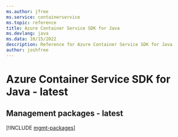 ```yaml
---
ms.author: jfree
ms.service: containerservice
ms.topic: reference
title: Azure Container Service SDK for Java
ms.devlang: java
ms.data: 10/15/2022
description: Reference for Azure Container Service SDK for Java
author: joshfree
---
```

# Azure Container Service SDK for Java - latest

## Management packages - latest
[!INCLUDE [mgmt-packages](container-service-mgmt-index.md)]